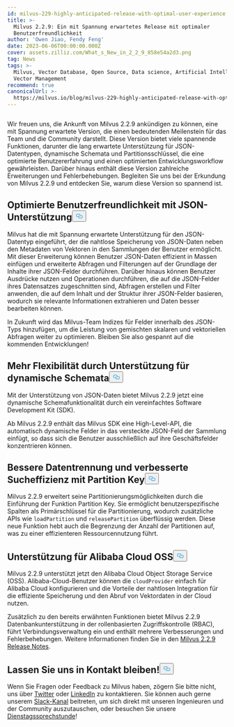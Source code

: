 ```yaml
---
id: milvus-229-highly-anticipated-release-with-optimal-user-experience.md
title: >-
  Milvus 2.2.9: Ein mit Spannung erwartetes Release mit optimaler
  Benutzerfreundlichkeit
author: 'Owen Jiao, Fendy Feng'
date: 2023-06-06T00:00:00.000Z
cover: assets.zilliz.com/What_s_New_in_2_2_9_858e54a2d3.png
tag: News
tags: >-
  Milvus, Vector Database, Open Source, Data science, Artificial Intelligence,
  Vector Management
recommend: true
canonicalUrl: >-
  https://milvus.io/blog/milvus-229-highly-anticipated-release-with-optimal-user-experience.md
---
```

<p>
  <span class="img-wrapper">
    <img translate="no" src="https://assets.zilliz.com/What_s_New_in_2_2_9_858e54a2d3.png" alt="" class="doc-image" id="" />
    <span></span>
  </span>
</p>
<p>Wir freuen uns, die Ankunft von Milvus 2.2.9 ankündigen zu können, eine mit Spannung erwartete Version, die einen bedeutenden Meilenstein für das Team und die Community darstellt. Diese Version bietet viele spannende Funktionen, darunter die lang erwartete Unterstützung für JSON-Datentypen, dynamische Schemata und Partitionsschlüssel, die eine optimierte Benutzererfahrung und einen optimierten Entwicklungsworkflow gewährleisten. Darüber hinaus enthält diese Version zahlreiche Erweiterungen und Fehlerbehebungen. Begleiten Sie uns bei der Erkundung von Milvus 2.2.9 und entdecken Sie, warum diese Version so spannend ist.</p>
<h2 id="Optimized-user-experience-with-JSON-support" class="common-anchor-header">Optimierte Benutzerfreundlichkeit mit JSON-Unterstützung<button data-href="#Optimized-user-experience-with-JSON-support" class="anchor-icon" translate="no">
      <svg translate="no"
        aria-hidden="true"
        focusable="false"
        height="20"
        version="1.1"
        viewBox="0 0 16 16"
        width="16"
      >
        <path
          fill="#0092E4"
          fill-rule="evenodd"
          d="M4 9h1v1H4c-1.5 0-3-1.69-3-3.5S2.55 3 4 3h4c1.45 0 3 1.69 3 3.5 0 1.41-.91 2.72-2 3.25V8.59c.58-.45 1-1.27 1-2.09C10 5.22 8.98 4 8 4H4c-.98 0-2 1.22-2 2.5S3 9 4 9zm9-3h-1v1h1c1 0 2 1.22 2 2.5S13.98 12 13 12H9c-.98 0-2-1.22-2-2.5 0-.83.42-1.64 1-2.09V6.25c-1.09.53-2 1.84-2 3.25C6 11.31 7.55 13 9 13h4c1.45 0 3-1.69 3-3.5S14.5 6 13 6z"
        ></path>
      </svg>
    </button></h2><p>Milvus hat die mit Spannung erwartete Unterstützung für den JSON-Datentyp eingeführt, der die nahtlose Speicherung von JSON-Daten neben den Metadaten von Vektoren in den Sammlungen der Benutzer ermöglicht. Mit dieser Erweiterung können Benutzer JSON-Daten effizient in Massen einfügen und erweiterte Abfragen und Filterungen auf der Grundlage der Inhalte ihrer JSON-Felder durchführen. Darüber hinaus können Benutzer Ausdrücke nutzen und Operationen durchführen, die auf die JSON-Felder ihres Datensatzes zugeschnitten sind, Abfragen erstellen und Filter anwenden, die auf dem Inhalt und der Struktur ihrer JSON-Felder basieren, wodurch sie relevante Informationen extrahieren und Daten besser bearbeiten können.</p>
<p>In Zukunft wird das Milvus-Team Indizes für Felder innerhalb des JSON-Typs hinzufügen, um die Leistung von gemischten skalaren und vektoriellen Abfragen weiter zu optimieren. Bleiben Sie also gespannt auf die kommenden Entwicklungen!</p>
<h2 id="Added-flexibility-with-support-for-dynamic-schema" class="common-anchor-header">Mehr Flexibilität durch Unterstützung für dynamische Schemata<button data-href="#Added-flexibility-with-support-for-dynamic-schema" class="anchor-icon" translate="no">
      <svg translate="no"
        aria-hidden="true"
        focusable="false"
        height="20"
        version="1.1"
        viewBox="0 0 16 16"
        width="16"
      >
        <path
          fill="#0092E4"
          fill-rule="evenodd"
          d="M4 9h1v1H4c-1.5 0-3-1.69-3-3.5S2.55 3 4 3h4c1.45 0 3 1.69 3 3.5 0 1.41-.91 2.72-2 3.25V8.59c.58-.45 1-1.27 1-2.09C10 5.22 8.98 4 8 4H4c-.98 0-2 1.22-2 2.5S3 9 4 9zm9-3h-1v1h1c1 0 2 1.22 2 2.5S13.98 12 13 12H9c-.98 0-2-1.22-2-2.5 0-.83.42-1.64 1-2.09V6.25c-1.09.53-2 1.84-2 3.25C6 11.31 7.55 13 9 13h4c1.45 0 3-1.69 3-3.5S14.5 6 13 6z"
        ></path>
      </svg>
    </button></h2><p>Mit der Unterstützung von JSON-Daten bietet Milvus 2.2.9 jetzt eine dynamische Schemafunktionalität durch ein vereinfachtes Software Development Kit (SDK).</p>
<p>Ab Milvus 2.2.9 enthält das Milvus SDK eine High-Level-API, die automatisch dynamische Felder in das versteckte JSON-Feld der Sammlung einfügt, so dass sich die Benutzer ausschließlich auf ihre Geschäftsfelder konzentrieren können.</p>
<h2 id="Better-data-separation-and-enhanced-search-efficiency-with-Partition-Key" class="common-anchor-header">Bessere Datentrennung und verbesserte Sucheffizienz mit Partition Key<button data-href="#Better-data-separation-and-enhanced-search-efficiency-with-Partition-Key" class="anchor-icon" translate="no">
      <svg translate="no"
        aria-hidden="true"
        focusable="false"
        height="20"
        version="1.1"
        viewBox="0 0 16 16"
        width="16"
      >
        <path
          fill="#0092E4"
          fill-rule="evenodd"
          d="M4 9h1v1H4c-1.5 0-3-1.69-3-3.5S2.55 3 4 3h4c1.45 0 3 1.69 3 3.5 0 1.41-.91 2.72-2 3.25V8.59c.58-.45 1-1.27 1-2.09C10 5.22 8.98 4 8 4H4c-.98 0-2 1.22-2 2.5S3 9 4 9zm9-3h-1v1h1c1 0 2 1.22 2 2.5S13.98 12 13 12H9c-.98 0-2-1.22-2-2.5 0-.83.42-1.64 1-2.09V6.25c-1.09.53-2 1.84-2 3.25C6 11.31 7.55 13 9 13h4c1.45 0 3-1.69 3-3.5S14.5 6 13 6z"
        ></path>
      </svg>
    </button></h2><p>Milvus 2.2.9 erweitert seine Partitionierungsmöglichkeiten durch die Einführung der Funktion Partition Key. Sie ermöglicht benutzerspezifische Spalten als Primärschlüssel für die Partitionierung, wodurch zusätzliche APIs wie <code translate="no">loadPartition</code> und <code translate="no">releasePartition</code> überflüssig werden. Diese neue Funktion hebt auch die Begrenzung der Anzahl der Partitionen auf, was zu einer effizienteren Ressourcennutzung führt.</p>
<h2 id="Support-for-Alibaba-Cloud-OSS" class="common-anchor-header">Unterstützung für Alibaba Cloud OSS<button data-href="#Support-for-Alibaba-Cloud-OSS" class="anchor-icon" translate="no">
      <svg translate="no"
        aria-hidden="true"
        focusable="false"
        height="20"
        version="1.1"
        viewBox="0 0 16 16"
        width="16"
      >
        <path
          fill="#0092E4"
          fill-rule="evenodd"
          d="M4 9h1v1H4c-1.5 0-3-1.69-3-3.5S2.55 3 4 3h4c1.45 0 3 1.69 3 3.5 0 1.41-.91 2.72-2 3.25V8.59c.58-.45 1-1.27 1-2.09C10 5.22 8.98 4 8 4H4c-.98 0-2 1.22-2 2.5S3 9 4 9zm9-3h-1v1h1c1 0 2 1.22 2 2.5S13.98 12 13 12H9c-.98 0-2-1.22-2-2.5 0-.83.42-1.64 1-2.09V6.25c-1.09.53-2 1.84-2 3.25C6 11.31 7.55 13 9 13h4c1.45 0 3-1.69 3-3.5S14.5 6 13 6z"
        ></path>
      </svg>
    </button></h2><p>Milvus 2.2.9 unterstützt jetzt den Alibaba Cloud Object Storage Service (OSS). Alibaba-Cloud-Benutzer können die <code translate="no">cloudProvider</code> einfach für Alibaba Cloud konfigurieren und die Vorteile der nahtlosen Integration für die effiziente Speicherung und den Abruf von Vektordaten in der Cloud nutzen.</p>
<p>Zusätzlich zu den bereits erwähnten Funktionen bietet Milvus 2.2.9 Datenbankunterstützung in der rollenbasierten Zugriffskontrolle (RBAC), führt Verbindungsverwaltung ein und enthält mehrere Verbesserungen und Fehlerbehebungen. Weitere Informationen finden Sie in den <a href="https://milvus.io/docs/release_notes.md">Milvus 2.2.9 Release Notes</a>.</p>
<h2 id="Let’s-keep-in-touch" class="common-anchor-header">Lassen Sie uns in Kontakt bleiben!<button data-href="#Let’s-keep-in-touch" class="anchor-icon" translate="no">
      <svg translate="no"
        aria-hidden="true"
        focusable="false"
        height="20"
        version="1.1"
        viewBox="0 0 16 16"
        width="16"
      >
        <path
          fill="#0092E4"
          fill-rule="evenodd"
          d="M4 9h1v1H4c-1.5 0-3-1.69-3-3.5S2.55 3 4 3h4c1.45 0 3 1.69 3 3.5 0 1.41-.91 2.72-2 3.25V8.59c.58-.45 1-1.27 1-2.09C10 5.22 8.98 4 8 4H4c-.98 0-2 1.22-2 2.5S3 9 4 9zm9-3h-1v1h1c1 0 2 1.22 2 2.5S13.98 12 13 12H9c-.98 0-2-1.22-2-2.5 0-.83.42-1.64 1-2.09V6.25c-1.09.53-2 1.84-2 3.25C6 11.31 7.55 13 9 13h4c1.45 0 3-1.69 3-3.5S14.5 6 13 6z"
        ></path>
      </svg>
    </button></h2><p>Wenn Sie Fragen oder Feedback zu Milvus haben, zögern Sie bitte nicht, uns über <a href="https://twitter.com/milvusio">Twitter</a> oder <a href="https://www.linkedin.com/company/the-milvus-project">LinkedIn</a> zu kontaktieren. Sie können auch gerne unserem <a href="https://milvus.io/slack/">Slack-Kanal</a> beitreten, um sich direkt mit unseren Ingenieuren und der Community auszutauschen, oder besuchen Sie unsere <a href="https://us02web.zoom.us/meeting/register/tZ0pcO6vrzsuEtVAuGTpNdb6lGnsPBzGfQ1T#/registration">Dienstagssprechstunde</a>!</p>
